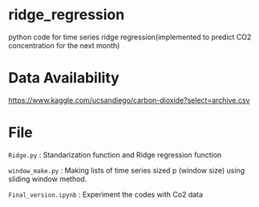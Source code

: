 # ridge_regression
python code for time series ridge regression(implemented to predict CO2 concentration for the next month)

# Data Availability

https://www.kaggle.com/ucsandiego/carbon-dioxide?select=archive.csv

# File 

`Ridge.py` :  Standarization function and Ridge regression function

`window_make.py` : Making lists of time series sized p (window size) using sliding window method.

`Final_version.ipynb` : Experiment the codes with Co2 data
